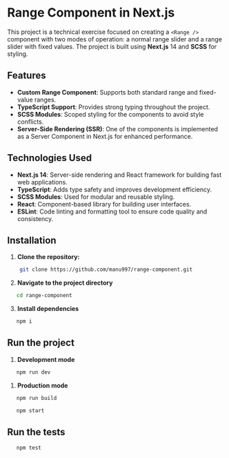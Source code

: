 # Range Component in Next.js

This project is a technical exercise focused on creating a `<Range />` component with two modes of operation: a normal range slider and a range slider with fixed values. The project is built using **Next.js** 14 and **SCSS** for styling.

## Features

- **Custom Range Component**: Supports both standard range and fixed-value ranges.
- **TypeScript Support**: Provides strong typing throughout the project.
- **SCSS Modules**: Scoped styling for the components to avoid style conflicts.
- **Server-Side Rendering (SSR)**: One of the components is implemented as a Server Component in Next.js for enhanced performance.

## Technologies Used

- **Next.js 14**: Server-side rendering and React framework for building fast web applications.
- **TypeScript**: Adds type safety and improves development efficiency.
- **SCSS Modules**: Used for modular and reusable styling.
- **React**: Component-based library for building user interfaces.
- **ESLint**: Code linting and formatting tool to ensure code quality and consistency.

## Installation

1. **Clone the repository:**

```bash
    git clone https://github.com/manu997/range-component.git
```

2. **Navigate to the project directory**

```bash
   cd range-component
```

3. **Install dependencies**

```bash
   npm i
```

## Run the project

1. **Development mode**

```bash
   npm run dev
```

1. **Production mode**

```bash
   npm run build
```

```bash
   npm start
```

## Run the tests

```bash
   npm test
```
